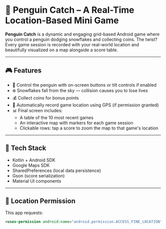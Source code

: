 # 🧊 Penguin Catch – A Real-Time Location-Based Mini Game

**Penguin Catch** is a dynamic and engaging grid-based Android game where you control a penguin dodging snowflakes and collecting coins. The twist? Every game session is recorded with your real-world location and beautifully visualized on a map alongside a score table.

---

## 🎮 Features

- 🐧 Control the penguin with on-screen buttons or tilt controls if enabled
- ❄️ Snowflakes fall from the sky — collision causes you to lose lives
- 💰 Collect coins for bonus points
- 📍 Automatically record game location using GPS (if permission granted)
- 📊 Final screen includes:
  - A table of the 10 most recent games
  - An interactive map with markers for each game session
  - Clickable rows: tap a score to zoom the map to that game's location

---


## 📱 Tech Stack

- Kotlin + Android SDK
- Google Maps SDK
- SharedPreferences (local data persistence)
- Gson (score serialization)
- Material UI components

---

## 🔐 Location Permission

This app requests:
```xml
<uses-permission android:name="android.permission.ACCESS_FINE_LOCATION"/>




